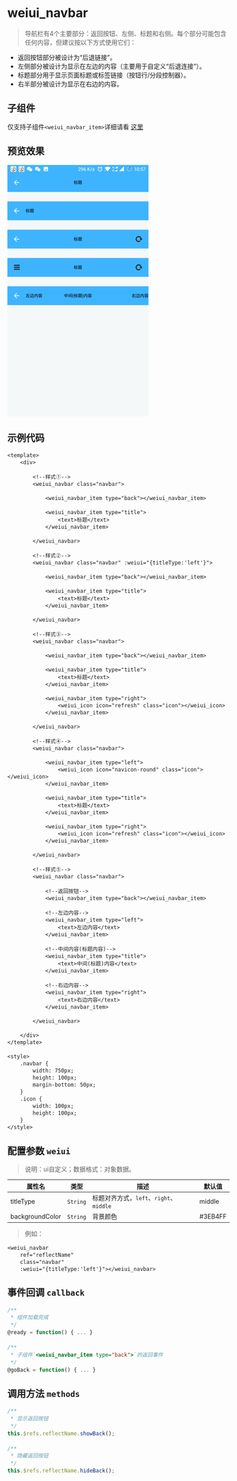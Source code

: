 # weiui_navbar

> 导航栏有4个主要部分：返回按钮、左侧、标题和右侧。每个部分可能包含任何内容，但建议按以下方式使用它们：

* 返回按钮部分被设计为“后退链接”。
* 左侧部分被设计为显示在左边的内容（主要用于自定义“后退连接”）。
* 标题部分用于显示页面标题或标签链接（按钮行/分段控制器）。
* 右半部分被设计为显示在右边的内容。

## 子组件

仅支持子组件`<weiui_navbar_item>`详细请看 [这里](component/weiui_navbar_item)

## 预览效果

![](media/ezgif-5-a47590e158.png)

## 示例代码

```vue
<template>
    <div>

        <!--样式①-->
        <weiui_navbar class="navbar">

            <weiui_navbar_item type="back"></weiui_navbar_item>

            <weiui_navbar_item type="title">
                <text>标题</text>
            </weiui_navbar_item>

        </weiui_navbar>

        <!--样式②-->
        <weiui_navbar class="navbar" :weiui="{titleType:'left'}">

            <weiui_navbar_item type="back"></weiui_navbar_item>

            <weiui_navbar_item type="title">
                <text>标题</text>
            </weiui_navbar_item>

        </weiui_navbar>

        <!--样式③-->
        <weiui_navbar class="navbar">

            <weiui_navbar_item type="back"></weiui_navbar_item>

            <weiui_navbar_item type="title">
                <text>标题</text>
            </weiui_navbar_item>

            <weiui_navbar_item type="right">
                <weiui_icon icon="refresh" class="icon"></weiui_icon>
            </weiui_navbar_item>

        </weiui_navbar>

        <!--样式④-->
        <weiui_navbar class="navbar">

            <weiui_navbar_item type="left">
                <weiui_icon icon="navicon-round" class="icon"></weiui_icon>
            </weiui_navbar_item>

            <weiui_navbar_item type="title">
                <text>标题</text>
            </weiui_navbar_item>

            <weiui_navbar_item type="right">
                <weiui_icon icon="refresh" class="icon"></weiui_icon>
            </weiui_navbar_item>

        </weiui_navbar>

        <!--样式⑤-->
        <weiui_navbar class="navbar">

            <!--返回按钮-->
            <weiui_navbar_item type="back"></weiui_navbar_item>

            <!--左边内容-->
            <weiui_navbar_item type="left">
                <text>左边内容</text>
            </weiui_navbar_item>

            <!--中间内容(标题内容)-->
            <weiui_navbar_item type="title">
                <text>中间(标题)内容</text>
            </weiui_navbar_item>

            <!--右边内容-->
            <weiui_navbar_item type="right">
                <text>右边内容</text>
            </weiui_navbar_item>

        </weiui_navbar>

    </div>
</template>

<style>
    .navbar {
        width: 750px;
        height: 100px;
        margin-bottom: 50px;
    }
    .icon {
        width: 100px;
        height: 100px;
    }
</style>
```


## 配置参数 `weiui`
>说明：ui自定义；数据格式：对象数据。

| 属性名           | 类型     | 描述                          | 默认值     |
| ------------- | ------ | -------------------------- | ------- |
| titleType |`String`  | 标题对齐方式，`left`、`right`、`middle`         | middle       |
| backgroundColor |`String`  | 背景颜色         | #3EB4FF       |

> 例如：

```vue
<weiui_navbar 
    ref="reflectName"
    class="navbar" 
    :weiui="{titleType:'left'}"></weiui_navbar>
```

## 事件回调 `callback`

``` js
/**
 * 组件加载完成
 */
@ready = function() { ... }

/**
 * 子组件`<weiui_navbar_item type="back">`的返回事件
 */
@goBack = function() { ... }
```

## 调用方法 `methods`

```js
/**
 * 显示返回按钮
 */
this.$refs.reflectName.showBack();

/**
 * 隐藏返回按钮
 */
this.$refs.reflectName.hideBack();
```


